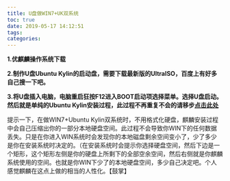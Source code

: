```yaml
---
title: U盘做WIN7+UK双系统
toc: true
date: 2019-05-17 14:12:51
tags:
categories:
---
```



**1.优麒麟操作系统下载**
  
**2.制作U盘Ubuntu Kylin的启动盘，需要下载最新版的UltraISO，百度上有好多自己搜一下吧。**  

**3.将U盘插入电脑，电脑重启狂按F12进入BOOT启动项选择菜单。选择U盘启动。然后就是单纯的Ubuntu Kylin安装过程，此过程不再重复不会的请移步[点击此处](http://www.ubuntukylin.com/public/pdf/UK1510install.pdf)**  

提示一下，在做WIN7+Ubuntu Kylin双系统时，不用格式化硬盘，麒麟安装过程中会自己压缩出你的一部分本地硬盘空间。此过程不会导致你WIN下的任何数据丢失。只是在你进入WIN系统时会发现你的本地磁盘剩余空间变小了，少了多少是你在安装系统时决定的。（在安装系统时会提示你选择硬盘空间，然后下边是一个矩形，这个矩形左侧是你的硬盘上所剩下的全部空余空间，然后右侧就是你麒麟系统使用的空间。也就是你WIN下少了的本地硬盘空间，多少自己决定吧。个人感觉麒麟在这点上做的相当的人性化。【鼓掌】

